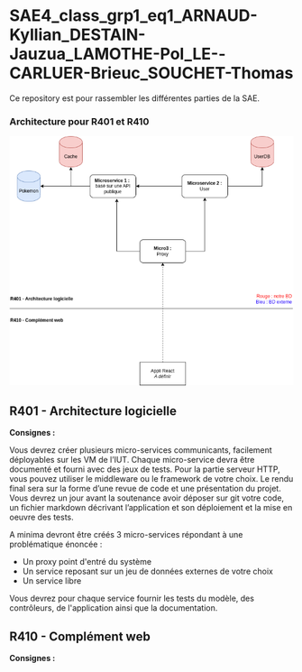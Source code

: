 # SAE4_class_grp1_eq1_ARNAUD-Kyllian_DESTAIN-Jauzua_LAMOTHE-Pol_LE--CARLUER-Brieuc_SOUCHET-Thomas

Ce repository est pour rassembler les différentes parties de la SAE.

### Architecture pour R401 et R410

![schema](./commun/Architecture-globale.drawio.png)


## R401 - Architecture logicielle

**Consignes :**

Vous devrez créer plusieurs micro-services communicants, facilement déployables sur les VM de l’IUT. Chaque micro-service devra être documenté et fourni avec des jeux de tests. Pour la partie serveur HTTP, vous pouvez utiliser le middleware ou le framework de votre choix. Le rendu final sera sur la forme d’une revue de code et une présentation du projet. Vous devrez un jour avant la soutenance avoir déposer sur git votre code, un fichier markdown décrivant l’application et son déploiement et la mise en oeuvre des tests.

A minima devront être créés 3 micro-services répondant à une problématique énoncée :

 * Un proxy point d'entré du système
 * Un service reposant sur un jeu de données externes de votre choix
 * Un service libre

Vous devrez pour chaque service fournir les tests du modèle, des contrôleurs, de l'application ainsi que la documentation.

## R410 - Complément web

**Consignes :**
